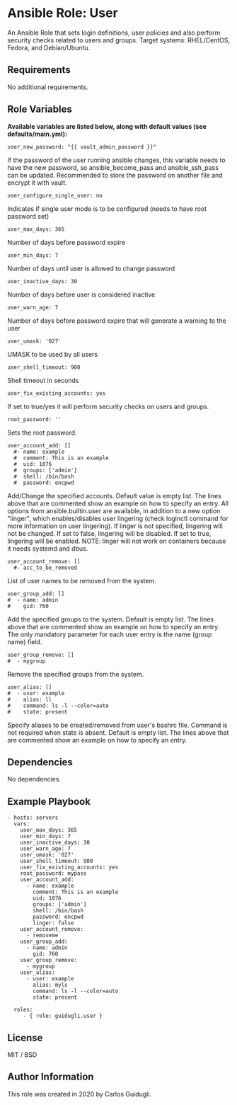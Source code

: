 Ansible Role: User
=========

An Ansible Role that sets login definitions, user policies and also perform security checks related to users and groups.
Target systems: RHEL/CentOS, Fedora, and Debian/Ubuntu.

Requirements
------------

No additional requirements.

Role Variables
--------------

**Available variables are listed below, along with default values (see defaults/main.yml):**

    user_new_password: "{{ vault_admin_password }}"

If the password of the user running ansible changes, this variable needs to have the new password, so ansible_become_pass and ansible_ssh_pass can be updated. Recommended to store the password on another file and encrypt it with vault.

    user_configure_single_user: no

Indicates if single user mode is to be configured (needs to have root password set)

    user_max_days: 365

Number of days before password expire

    user_min_days: 7

Number of days until user is allowed to change password

    user_inactive_days: 30

Number of days before user is considered inactive

    user_warn_age: 7

Number of days before password expire that will generate a warning to the user

    user_umask: '027'

UMASK to be used by all users

    user_shell_timeout: 900

Shell timeout in seconds

    user_fix_existing_accounts: yes

If set to true/yes it will perform security checks on users and groups.

    root_password: ''

Sets the root password.

    user_account_add: []
      #- name: example
      #  comment: This is an example
      #  uid: 1076
      #  groups: ['admin']
      #  shell: /bin/bash
      #  password: encpwd

Add/Change the specified accounts. Default value is empty list. The lines above that are commented show an example on how to specify an entry. All options from ansible.builtin.user are available, in addition to a new option "linger", which enables/disables user lingering (check loginctl command for more information on user lingering). If linger is not specified, lingering will not be changed. If set to false, lingering will be disabled. If set to true, lingering will be enabled.
NOTE: linger will not work on containers because it needs systemd and dbus.

    user_account_remove: []
      #- acc_to_be_removed

List of user names to be removed from the system.

    user_group_add: []
    #  - name: admin
    #    gid: 760

Add the specified groups to the system. Default is empty list. The lines above that are commented show an example on how to specify an entry. The only mandatory parameter for each user entry is the name (group name) field. 

    user_group_remove: []
    #  - mygroup

Remove the specified groups from the system.

    user_alias: []
    #  - user: example
    #    alias: ll
    #    command: ls -l --color=auto
    #    state: present

Specify aliases to be created/removed from user's bashrc file. Command is not required when state is absent. Default is empty list. The lines above that are commented show an example on how to specify an entry.


Dependencies
------------

No dependencies.

Example Playbook
----------------

    - hosts: servers
      vars:
        user_max_days: 365
        user_min_days: 7
        user_inactive_days: 30
        user_warn_age: 7
        user_umask: '027'
        user_shell_timeout: 900
        user_fix_existing_accounts: yes
        root_password: mypass
        user_account_add:
          - name: example
            comment: This is an example
            uid: 1076
            groups: ['admin']
            shell: /bin/bash
            password: encpwd
            linger: false
        user_account_remove:
          - removeme
        user_group_add:
          - name: admin
            gid: 760
        user_group_remove:
          - mygroup
        user_alias:
          - user: example
            alias: myls
            command: ls -l --color=auto
            state: present

      roles:
         - { role: guidugli.user }

License
-------

MIT / BSD

Author Information
------------------

This role was created in 2020 by Carlos Guidugli.
